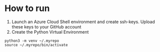 # How to run

1. Launch an Azure Cloud Shell environment and create ssh-keys. Upload these keys to your GitHub account
2. Create the Python Virtual Environment
```
python3 -m venv ~/.myrepo
source ~/.myrepo/bin/activate
```
